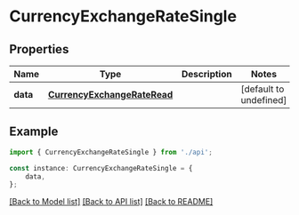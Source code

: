 # CurrencyExchangeRateSingle


## Properties

Name | Type | Description | Notes
------------ | ------------- | ------------- | -------------
**data** | [**CurrencyExchangeRateRead**](CurrencyExchangeRateRead.md) |  | [default to undefined]

## Example

```typescript
import { CurrencyExchangeRateSingle } from './api';

const instance: CurrencyExchangeRateSingle = {
    data,
};
```

[[Back to Model list]](../README.md#documentation-for-models) [[Back to API list]](../README.md#documentation-for-api-endpoints) [[Back to README]](../README.md)
